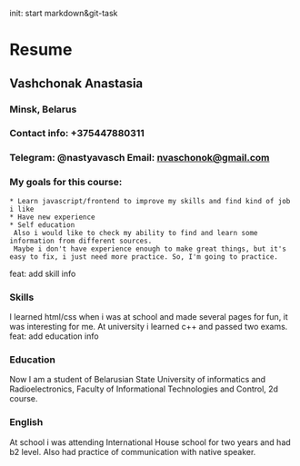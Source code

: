 init: start markdown&git-task
# Resume
## Vashchonak Anastasia
### Minsk, Belarus
### Contact info: +375447880311
### Telegram: @nastyavasch Email: nvaschonok@gmail.com
### My goals for this course:
    * Learn javascript/frontend to improve my skills and find kind of job i like
    * Have new experience
    * Self education
     Also i would like to check my ability to find and learn some information from different sources.
     Maybe i don't have experience enough to make great things, but it's easy to fix, i just need more practice. So, I'm going to practice.
feat: add skill info
### Skills
I learned html/css when i was at school and made several pages for fun, it was interesting for me.
At university i learned c++ and passed two exams.
feat: add education info
### Education 
Now I am a student of Belarusian State University of informatics and Radioelectronics, 
Faculty of Informational Technologies and Control, 2d course.
### English
At school i was attending International House school for two years and had b2 level. Also had practice of communication with native speaker.









